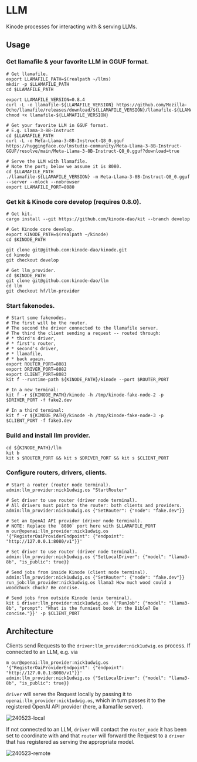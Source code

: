 # LLM

Kinode processes for interacting with & serving LLMs.

## Usage

### Get llamafile & your favorite LLM in GGUF format.

```
# Get llamafile.
export LLAMAFILE_PATH=$(realpath ~/llms)
mkdir -p $LLAMAFILE_PATH
cd $LLAMAFILE_PATH

export LLAMAFILE_VERSION=0.8.4
curl -L -o llamafile-${LLAMAFILE_VERSION} https://github.com/Mozilla-Ocho/llamafile/releases/download/${LLAMAFILE_VERSION}/llamafile-${LLAMAFILE_VERSION}
chmod +x llamafile-${LLAMAFILE_VERSION}

# Get your favorite LLM in GGUF format.
# E.g. Llama-3-8B-Instruct
cd $LLAMAFILE_PATH
curl -L -o Meta-Llama-3-8B-Instruct-Q8_0.gguf https://huggingface.co/lmstudio-community/Meta-Llama-3-8B-Instruct-GGUF/resolve/main/Meta-Llama-3-8B-Instruct-Q8_0.gguf?download=true

# Serve the LLM with llamafile.
# Note the port; below we assume it is 8080.
cd $LLAMAFILE_PATH
./llamafile-${LLAMAFILE_VERSION} -m Meta-Llama-3-8B-Instruct-Q8_0.gguf --server --mlock --nobrowser
export LLAMAFILE_PORT=8080
```

### Get kit & Kinode core develop (requires 0.8.0).

```
# Get kit.
cargo install --git https://github.com/kinode-dao/kit --branch develop

# Get Kinode core develop.
export KINODE_PATH=$(realpath ~/kinode)
cd $KINODE_PATH

git clone git@github.com:kinode-dao/kinode.git
cd kinode
git checkout develop

# Get llm_provider.
cd $KINODE_PATH
git clone git@github.com:kinode-dao/llm
cd llm
git checkout hf/llm-provider
```

### Start fakenodes.

```
# Start some fakenodes.
# The first will be the router.
# The second the driver connected to the llamafile server.
# The third the client sending a request -- routed through:
# * third's driver,
# * first's router,
# * second's driver,
# * llamafile,
# * back again.
export ROUTER_PORT=8081
export DRIVER_PORT=8082
export CLIENT_PORT=8083
kit f --runtime-path ${KINODE_PATH}/kinode --port $ROUTER_PORT

# In a new terminal:
kit f -r ${KINODE_PATH}/kinode -h /tmp/kinode-fake-node-2 -p $DRIVER_PORT -f fake2.dev

# In a third terminal:
kit f -r ${KINODE_PATH}/kinode -h /tmp/kinode-fake-node-3 -p $CLIENT_PORT -f fake3.dev
```

### Build and install llm provider.

```
cd ${KINODE_PATH}/llm
kit b
kit s $ROUTER_PORT && kit s $DRIVER_PORT && kit s $CLIENT_PORT
```

### Configure routers, drivers, clients.

```
# Start a router (router node terminal).
admin:llm_provider:nick1udwig.os "StartRouter"

# Set driver to use router (driver node terminal).
# All drivers must point to the router: both clients and providers.
admin:llm_provider:nick1udwig.os {"SetRouter": {"node": "fake.dev"}}

# Set an OpenAI API provider (driver node terminal).
# NOTE: Replace the `8080` port here with $LLAMAFILE_PORT
m our@openai:llm_provider:nick1udwig.os '{"RegisterOaiProviderEndpoint": {"endpoint": "http://127.0.0.1:8080/v1"}}'

# Set driver to use router (driver node terminal).
admin:llm_provider:nick1udwig.os {"SetLocalDriver": {"model": "llama3-8b", "is_public": true}}

# Send jobs from inside Kinode (client node terminal).
admin:llm_provider:nick1udwig.os {"SetRouter": {"node": "fake.dev"}}
run_job:llm_provider:nick1udwig.os llama3 How much wood could a woodchuck chuck? Be concise.

# Send jobs from outside Kinode (unix terminal).
kit i driver:llm_provider:nick1udwig.os '{"RunJob": {"model": "llama3-8b", "prompt": "What is the funniest book in the Bible? Be concise."}}' -p $CLIENT_PORT
```

## Architecture

Clients send Requests to the `driver:llm_provider:nick1udwig.os` process.
If connected to an LLM, e.g. via
```
m our@openai:llm_provider:nick1udwig.os '{"RegisterOaiProviderEndpoint": {"endpoint": "http://127.0.0.1:8080/v1"}}'
admin:llm_provider:nick1udwig.os {"SetLocalDriver": {"model": "llama3-8b", "is_public": true}}
```
`driver` will serve the Request locally by passing it to `openai:llm_provider:nick1udwig.os`, which in turn passes it to the registered OpenAI API provider (here, a llamafile server).

![240523-local](https://github.com/kinode-dao/llm/assets/79381743/47b1c23c-03db-4076-a61f-5e037c66d848)

If not connected to an LLM, `driver` will contact the `router_node` it has been set to coordinate with and that `router` will forward the Request to a `driver` that has registered as serving the appropriate model.

![240523-remote](https://github.com/kinode-dao/llm/assets/79381743/3f87f855-81db-4c08-ad84-a63827c23b16)
